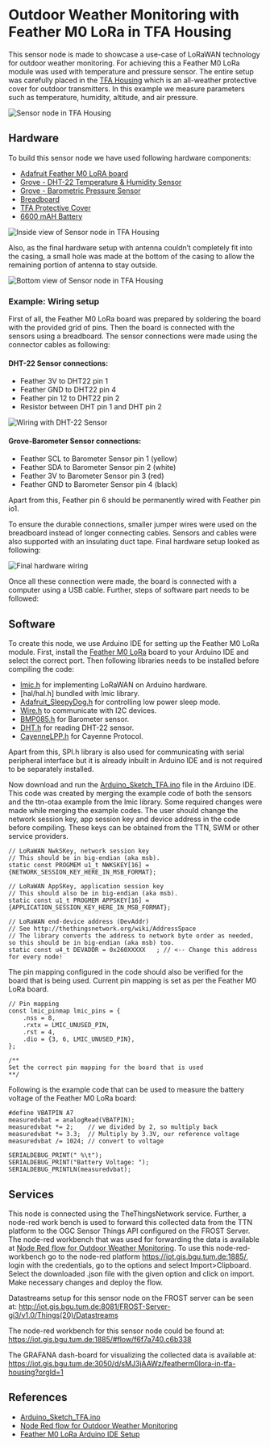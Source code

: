 ﻿# Outdoor Weather Monitoring with Feather M0 LoRa in TFA Housing

This sensor node is made to showcase a use-case of LoRaWAN technology for outdoor weather monitoring. For achieving this a Feather M0 LoRa module was used with temperature and pressure sensor. The entire setup was carefully placed in the [TFA Housing](https://www.tfa-dostmann.de/en/produkt/protective-cover-for-outdoor-transmitter/) which is an all-weather protective cover for outdoor transmitters. In this example we measure parameters such as temperature, humidity, altitude, and air pressure.

![Sensor node in TFA Housing](setup.jpg)

## Hardware

To build this sensor node we have used following hardware components:

- [Adafruit Feather M0 LoRA board](https://learn.adafruit.com/adafruit-feather-m0-radio-with-lora-radio-module)
- [Grove - DHT-22 Temperature & Humidity Sensor](http://wiki.seeedstudio.com/Grove-Temperature_and_Humidity_Sensor_Pro/) 
- [Grove - Barometric Pressure Sensor](http://wiki.seeedstudio.com/Grove-Barometer_Sensor/)
- [Breadboard](https://en.wikipedia.org/wiki/Breadboard#/media/File:400_points_breadboard.jpg)
- [TFA Protective Cover](https://www.tfa-dostmann.de/en/produkt/protective-cover-for-outdoor-transmitter/)
- [6600 mAH Battery](https://www.adafruit.com/product/353)

![Inside view of Sensor node in TFA Housing](setup-insideview.jpg)

Also, as the final hardware setup with antenna couldn’t completely fit into the casing, a small hole was made at the bottom of the casing to allow the remaining portion of antenna to stay outside.

![Bottom view of Sensor node in TFA Housing](setup-bottom.jpg)

### Example: Wiring setup

First of all, the Feather M0 LoRa board was prepared by soldering the board with the provided grid of pins. Then the board is connected with the sensors using a breadboard. The sensor connections were made using the connector cables as following:

#### DHT-22 Sensor connections:
- Feather 3V to DHT22 pin 1
- Feather GND to DHT22 pin 4
- Feather pin 12 to DHT22 pin 2
- Resistor between DHT pin 1 and DHT pin 2

![Wiring with DHT-22 Sensor](feather_wiring_hero.png)

#### Grove-Barometer Sensor connections:
- Feather SCL to Barometer Sensor pin 1 (yellow)  
- Feather SDA to Barometer Sensor pin 2 (white) 
- Feather 3V to Barometer Sensor pin 3 (red)
- Feather GND to Barometer Sensor pin 4 (black)

Apart from this, Feather pin 6 should be permanently wired with Feather pin io1.

To ensure the durable connections, smaller jumper wires were used on the breadboard instead of longer connecting cables. Sensors and cables were also supported with an insulating duct tape. Final hardware setup looked as following:

![Final hardware wiring](hardware.png)

Once all these connection were made, the board is connected with a computer using a USB cable. Further, steps of software part needs to be followed:

## Software

To create this node, we use Arduino IDE for setting up the Feather M0 LoRa module. First, install the [Feather M0 LoRa](https://learn.adafruit.com/adafruit-feather-m0-radio-with-lora-radio-module/setup) board to your Arduino IDE and select the correct port. Then following libraries needs to be installed before compiling the code:

- [lmic.h](https://github.com/matthijskooijman/arduino-lmic/archive/master.zip) for implementing LoRaWAN on Arduino hardware.
- [hal/hal.h] bundled with lmic library.
- [Adafruit_SleepyDog.h](https://github.com/adafruit/Adafruit_SleepyDog) for controlling low power sleep mode. 
- [Wire.h](https://github.com/esp8266/Arduino/tree/master/libraries/Wire) to communicate with I2C devices.
- [BMP085.h](https://raw.githubusercontent.com/SeeedDocument/Grove-Barometer_Sensor/master/res/Barometer_Sensor.zip) for Barometer sensor.
- [DHT.h](https://github.com/Seeed-Studio/Grove_Temperature_And_Humidity_Sensor) for reading DHT-22 sensor.
- [CayenneLPP.h](https://github.com/ElectronicCats/CayenneLPP/archive/master.zip) for Cayenne Protocol.

Apart from this, SPI.h library is also used for communicating with serial peripheral interface but it is already inbuilt in Arduino IDE and is not required to be separately installed.

Now download and run the [Arduino_Sketch_TFA.ino](Arduino_Sketch_TFA/Arduino_Sketch_TFA.ino) file in the Arduino IDE. This code was created by merging the example code of both the sensors and the ttn-otaa example from the lmic library. Some required changes were made while merging the example codes. The user should change the network session key, app session key and device address in the code before compiling. These keys can be obtained from the TTN, SWM or other service providers.

```
// LoRaWAN NwkSKey, network session key
// This should be in big-endian (aka msb).
static const PROGMEM u1_t NWKSKEY[16] = {NETWORK_SESSION_KEY_HERE_IN_MSB_FORMAT};

// LoRaWAN AppSKey, application session key
// This should also be in big-endian (aka msb).
static const u1_t PROGMEM APPSKEY[16] = {APPLICATION_SESSION_KEY_HERE_IN_MSB_FORMAT};

// LoRaWAN end-device address (DevAddr)
// See http://thethingsnetwork.org/wiki/AddressSpace
// The library converts the address to network byte order as needed, so this should be in big-endian (aka msb) too.
static const u4_t DEVADDR = 0x260XXXXX   ; // <-- Change this address for every node!
```
The pin mapping configured in the code should also be verified for the board that is being used. Current pin mapping is set as per the Feather M0 LoRa board. 
```
// Pin mapping
const lmic_pinmap lmic_pins = {
    .nss = 8,
    .rxtx = LMIC_UNUSED_PIN,
    .rst = 4,
    .dio = {3, 6, LMIC_UNUSED_PIN},
};

/**
Set the correct pin mapping for the board that is used
**/
```

Following is the example code that can be used to measure the battery voltage of the Feather M0 LoRa board:
```
#define VBATPIN A7
measuredvbat = analogRead(VBATPIN);
measuredvbat *= 2;    // we divided by 2, so multiply back
measuredvbat *= 3.3;  // Multiply by 3.3V, our reference voltage
measuredvbat /= 1024; // convert to voltage

SERIALDEBUG_PRINT(" %\t");
SERIALDEBUG_PRINT("Battery Voltage: ");
SERIALDEBUG_PRINTLN(measuredvbat);
```

## Services

This node is connected using the TheThingsNetwork service. Further, a node-red work bench is used to forward this collected data from the TTN platform to the OGC Sensor Things API configured on the FROST Server. The node-red workbench that was used for forwarding the data is available at [Node Red flow for Outdoor Weather Monitoring](./Node_flow_TFA.json). To use this node-red-workbench go to the node-red platform https://iot.gis.bgu.tum.de:1885/, login with the credentials, go to the options and select Import>Clipboard. Select the downloaded .json file with the given option and click on import. Make necessary changes and deploy the flow.

Datastreams setup for this sensor node on the FROST server can be seen at:
http://iot.gis.bgu.tum.de:8081/FROST-Server-gi3/v1.0/Things(20)/Datastreams

The node-red workbench for this sensor node could be found at: https://iot.gis.bgu.tum.de:1885/#flow/f6f7a740.c6b338

The GRAFANA dash-board for visualizing the collected data is available at:
https://iot.gis.bgu.tum.de:3050/d/sMJ3jAAWz/featherm0lora-in-tfa-housing?orgId=1

## References

* [Arduino_Sketch_TFA.ino](Arduino_Sketch_TFA/Arduino_Sketch_TFA.ino)
* [Node Red flow for Outdoor Weather Monitoring](./Node_flow_TFA.json)
* [Feather M0 LoRa Arduino IDE Setup](https://learn.adafruit.com/adafruit-feather-m0-radio-with-lora-radio-module/setup)
